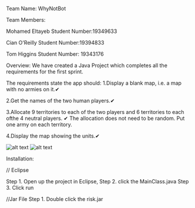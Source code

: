 Team Name: WhyNotBot

Team Members:

Mohamed Eltayeb Student Number:19349633

Cian O'Reilly Student Number:19394833

Tom Higgins Student Number: 19343176


Overview:
We have created a Java Project which completes all the requirements for the first sprint.

The requirements state the app should:
1.Display a blank map, i.e. a map with no armies on it.✔

2.Get the names of the two human players.✔

3.Allocate 9 territories to each of the two players and 6 territories to each ofthe 4 neutral players. ✔
The allocation does not need to be random. Put one army on each territory.

4.Display the map showing the units.✔

![alt text](https://github.com/UCD-COMP20050/WhyNotBot/blob/main/src/images/splashscreen.PNG?raw=true)
![alt text](https://github.com/UCD-COMP20050/WhyNotBot/blob/main/src/images/homescreen.PNG?raw=true)

Installation:

// Eclipse

Step 1. Open up the project in Eclipse,
Step 2. click the MainClass.java 
Step 3. Click run

//Jar File
Step 1. Double click the risk.jar
